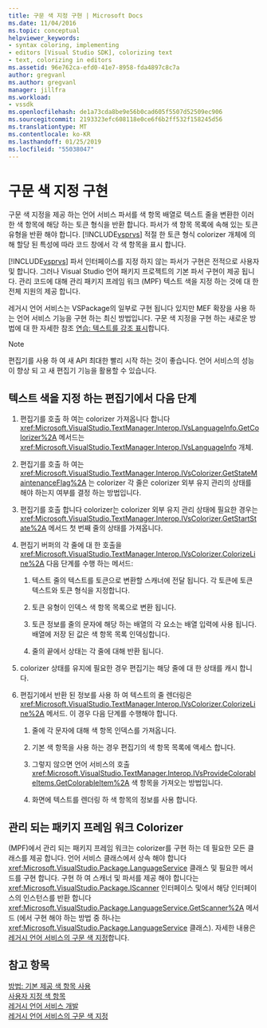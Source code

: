 ```yaml
---
title: 구문 색 지정 구현 | Microsoft Docs
ms.date: 11/04/2016
ms.topic: conceptual
helpviewer_keywords:
- syntax coloring, implementing
- editors [Visual Studio SDK], colorizing text
- text, colorizing in editors
ms.assetid: 96e762ca-efd0-41e7-8958-fda4897c8c7a
author: gregvanl
ms.author: gregvanl
manager: jillfra
ms.workload:
- vssdk
ms.openlocfilehash: de1a73cda8be9e56b0cad605f5507d52509ec906
ms.sourcegitcommit: 2193323efc608118e0ce6f6b2ff532f158245d56
ms.translationtype: MT
ms.contentlocale: ko-KR
ms.lasthandoff: 01/25/2019
ms.locfileid: "55038047"
---
```

# <a name="implementing-syntax-coloring"></a>구문 색 지정 구현
구문 색 지정을 제공 하는 언어 서비스 파서를 색 항목 배열로 텍스트 줄을 변환한 이러한 색 항목에 해당 하는 토큰 형식을 반환 합니다. 파서가 색 항목 목록에 속해 있는 토큰 유형을 반환 해야 합니다. [!INCLUDE[vsprvs](../../code-quality/includes/vsprvs_md.md)] 적절 한 토큰 형식 colorizer 개체에 의해 할당 된 특성에 따라 코드 창에서 각 색 항목을 표시 합니다.  
  
 [!INCLUDE[vsprvs](../../code-quality/includes/vsprvs_md.md)] 파서 인터페이스를 지정 하지 않는 파서가 구현은 전적으로 사용자 및 합니다. 그러나 Visual Studio 언어 패키지 프로젝트의 기본 파서 구현이 제공 됩니다. 관리 코드에 대해 관리 패키지 프레임 워크 (MPF) 텍스트 색을 지정 하는 것에 대 한 전체 지원의 제공 합니다.  
  
 레거시 언어 서비스는 VSPackage의 일부로 구현 됩니다 있지만 MEF 확장을 사용 하는 언어 서비스 기능을 구현 하는 최신 방법입니다. 구문 색 지정을 구현 하는 새로운 방법에 대 한 자세한 참조 [연습: 텍스트를 강조 표시](../../extensibility/walkthrough-highlighting-text.md)합니다.  
  
> [!NOTE]
>  편집기를 사용 하 여 새 API 최대한 빨리 시작 하는 것이 좋습니다. 언어 서비스의 성능이 향상 되 고 새 편집기 기능을 활용할 수 있습니다.  
  
## <a name="steps-followed-by-an-editor-to-colorize-text"></a>텍스트 색을 지정 하는 편집기에서 다음 단계  
  
1.  편집기를 호출 하 여는 colorizer 가져옵니다 합니다 <xref:Microsoft.VisualStudio.TextManager.Interop.IVsLanguageInfo.GetColorizer%2A> 메서드는 <xref:Microsoft.VisualStudio.TextManager.Interop.IVsLanguageInfo> 개체.  
  
2.  편집기를 호출 하 여는 <xref:Microsoft.VisualStudio.TextManager.Interop.IVsColorizer.GetStateMaintenanceFlag%2A> 는 colorizer 각 줄은 colorizer 외부 유지 관리의 상태를 해야 하는지 여부를 결정 하는 방법입니다.  
  
3.  편집기를 호출 합니다 colorizer는 colorizer 외부 유지 관리 상태에 필요한 경우는 <xref:Microsoft.VisualStudio.TextManager.Interop.IVsColorizer.GetStartState%2A> 메서드 첫 번째 줄의 상태를 가져옵니다.  
  
4.  편집기 버퍼의 각 줄에 대 한 호출을 <xref:Microsoft.VisualStudio.TextManager.Interop.IVsColorizer.ColorizeLine%2A> 다음 단계를 수행 하는 메서드:  
  
    1.  텍스트 줄의 텍스트를 토큰으로 변환할 스캐너에 전달 됩니다. 각 토큰에 토큰 텍스트와 토큰 형식을 지정합니다.  
  
    2.  토큰 유형이 인덱스 색 항목 목록으로 변환 됩니다.  
  
    3.  토큰 정보를 줄의 문자에 해당 하는 배열의 각 요소는 배열 입력에 사용 됩니다. 배열에 저장 된 값은 색 항목 목록 인덱싱합니다.  
  
    4.  줄의 끝에서 상태는 각 줄에 대해 반환 됩니다.  
  
5.  colorizer 상태를 유지에 필요한 경우 편집기는 해당 줄에 대 한 상태를 캐시 합니다.  
  
6.  편집기에서 반환 된 정보를 사용 하 여 텍스트의 줄 렌더링은 <xref:Microsoft.VisualStudio.TextManager.Interop.IVsColorizer.ColorizeLine%2A> 메서드. 이 경우 다음 단계를 수행해야 합니다.  
  
    1.  줄에 각 문자에 대해 색 항목 인덱스를 가져옵니다.  
  
    2.  기본 색 항목을 사용 하는 경우 편집기의 색 항목 목록에 액세스 합니다.  
  
    3.  그렇지 않으면 언어 서비스의 호출 <xref:Microsoft.VisualStudio.TextManager.Interop.IVsProvideColorableItems.GetColorableItem%2A> 색 항목을 가져오는 방법입니다.  
  
    4.  화면에 텍스트를 렌더링 하 색 항목의 정보를 사용 합니다.  
  
## <a name="managed-package-framework-colorizer"></a>관리 되는 패키지 프레임 워크 Colorizer  
 (MPF)에서 관리 되는 패키지 프레임 워크는 colorizer를 구현 하는 데 필요한 모든 클래스를 제공 합니다. 언어 서비스 클래스에서 상속 해야 합니다 <xref:Microsoft.VisualStudio.Package.LanguageService> 클래스 및 필요한 메서드를 구현 합니다. 구현 하 여 스캐너 및 파서를 제공 해야 합니다는 <xref:Microsoft.VisualStudio.Package.IScanner> 인터페이스 및에서 해당 인터페이스의 인스턴스를 반환 합니다 <xref:Microsoft.VisualStudio.Package.LanguageService.GetScanner%2A> 메서드 (에서 구현 해야 하는 방법 중 하나는 <xref:Microsoft.VisualStudio.Package.LanguageService> 클래스). 자세한 내용은 [레거시 언어 서비스의 구문 색 지정](../../extensibility/internals/syntax-colorizing-in-a-legacy-language-service.md)합니다.  
  
## <a name="see-also"></a>참고 항목  
 [방법: 기본 제공 색 항목 사용](../../extensibility/internals/how-to-use-built-in-colorable-items.md)   
 [사용자 지정 색 항목](../../extensibility/internals/custom-colorable-items.md)   
 [레거시 언어 서비스 개발](../../extensibility/internals/developing-a-legacy-language-service.md)   
 [레거시 언어 서비스의 구문 색 지정](../../extensibility/internals/syntax-colorizing-in-a-legacy-language-service.md)